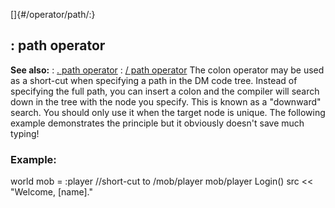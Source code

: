 []{#/operator/path/:}
  ## : path operator
  **See also:**
  :   [. path operator](ref/operator/path/%2e)
  :   [/ path operator](ref/operator/path//)
  The colon operator may be used as a short-cut when specifying a path in
  the DM code tree. Instead of specifying the full path, you can insert a
  colon and the compiler will search down in the tree with the node you
  specify. This is known as a \"downward\" search. You should only use it
  when the target node is unique.
  The following example demonstrates the principle but it obviously
  doesn\'t save much typing!
  ### Example:
  world mob = :player //short-cut to /mob/player mob/player Login() src
  \<\< \"Welcome, \[name\].\"